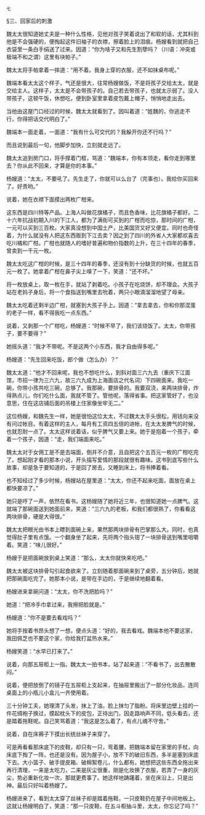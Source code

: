     七 

   §三、回家后的刺激

   魏太太很知道她丈夫是一种什么性格，见他对孩子笑着说出了和软的话，尤其料到他是不会强硬的，便掏起这件旧袖子的衣襟，擦着脸上的泪痕。杨嫂看到就把自己衣袋里一条白手绢送了过来。因道：“你为啥子又和先生割孽吗？（川语：冲突或极端不和之谓）这里有块帕子。”

   魏太太将手帕拿着一摔道：“用不着。我身上穿的衣服，还不如抹桌布呢。”

   魏端本看太太这个样子，气还是很大，往常杨嫂做饭，不是将孩子交给太太，就是交给主人。这样子，太太是不会带孩子的。自己若去带孩子，也就太示弱了。没人带孩子，这顿午饭，休想吃，便到卧室里拿着皮包戴上帽子，悄悄地走出去。

   当他由这屋门口经过的时候，魏太太就看到了。因叫着道：“姓魏的，你逃走不行，你得把话交代明白了。”

   魏端本一面走着，一面道：“我有什么可交代的？我躲开你还不行吗？”

   而且说到最后一句，他脚步加快，立刻就走远了。

   魏太太追到房门口，将手撑着门框，骂道：“魏端本，你有本领走，看你走到哪里去？你从此不回来，才算是你的本事。”

   杨嫂道：“太太，不要吼了。先生走了，你就可以么台了（完事也）。我给你买回来了。好贵哟。”

   说着，她在衣襟下面摸出两枚广柑来。

   这东西是四川特等产品。上海人叫做花旗橘子，而且色香味，比花旗橘子都好。二十六年抗战初期入川的下江人，都为了满街可买到的广柑而吃惊，那时间的广柑，一元可以买到三百枚。大家真没想到中国土产，比美国货又好又便宜。同时也奇怪着，为什么就没有人把这东西贩到下江去卖？因之到了四川的外省人大家都欢喜去吃川橘和广柑。广柑也就随人的嗜好普遍和物价指数的上升，在三十四年的春季，曾卖到一千元一枚。

   魏太太吃这广柑的时候，是三十四年的春季，还没有到十分缺货的时候，也就五百元一枚了。她拿着广柑在鼻子尖上嗅了一下，笑道：“还不坏。”

   将一枚放桌上，取一枚在手，就站了剥着吃。小孩子在吃烧饼，却不理会。大孩子站在老妈子身后，将一个食指送到嘴里去吮着，两只小眼滴溜溜地望了母亲。

   魏太太吃着还剩半边广柑，就塞到大孩子手上。因道：“拿去拿去，你和你那混蛋的老子一样，看不得我吃一点东西。”

   说着，又剥那一个广柑吃，杨嫂道：“时候不早了，我们该烧饭了。太太，你带孩子，要不要得？”

   她摇头道：“我才不带呢。不是这两个小东西，我才自由得多呢。”

   杨嫂道：“先生回来吃饭，郎个做（怎么办）？”

   魏太太道：“他才不回来呢，我也不想吃什么，到斜对面三六九去（重庆下江面馆，市招一律为三六九，故三六九成为上海面店之代名词）下四碗面来。我吃一碗，你带小孩共吃三碗，总够了。我那碗，要排骨的。我要双浇，来两块排骨，炸得熟点儿，你们吃什么面，我就不管了。管他呢，落得省事。把这家管好了，也没意思，住在这店铺后面的吊楼上住家像坐牢无二。”

   这位杨嫂，和魏先生一样，她是很怕这位太太，不过魏太太手头很松，用钱向来没有问过帐目。有着这样的主人，每月有工资四五倍的进帐，在太太发脾气的时候，也就忍耐一点了。太太这样说着话，似乎脾气又要上来。她于是抱着一个孩子，牵着一个孩子，因道：“走，我们端面来吃。”

   魏太太对于女佣工是不是去端面，倒并不介意，且自把这个五百元一枚的广柑吃完了。想起刚才看的那本小说，开头描写爱情的那段就很有趣味。这书到底写些什么故事，却是急于要知道的，于是回了房去，又睡到床上，将书捧着看。

   也不知经过了多少时候，杨嫂站在屋里道：“太太，你还不起来吃面，面放在桌上都快要凉了。”

   她只是哼了一声，依然在看书。这杨嫂随了她将近三年，也很知道她一点脾气。这就端了那碗面送到她面前来，笑道：“三六九的老板，和我们都很熟了，你看看这两块排骨，硬是大得很。”

   魏太太把眼光由书本上瞟到面碗上来，果然那两块排骨有巴掌那么大。同时，也真觉得肚子里有点饿。一个翻身坐了起来，先将两个指头钳了一块排骨送到嘴里咀嚼着。笑道：“味儿很好。”

   杨嫂于是把面碗放到桌上笑道：“那么，太太你就快来吃吧。”

   魏太太被这块排骨勾引起食欲来了。立刻随着那面碗来到了桌旁，五分钟后，她就把那碗面吃完了。她那本小说，是带在手边的，于是继续地翻着看。

   杨嫂进来拿碗问道：“太太，你不洗把脸吗？”

   她道：“把冷手巾拿过来，我擦把脸就是。”

   杨嫂道：“你不是要去看戏吗？”

   她将手按着书昂头想了一想，便点头道：“好的，我去看戏。魏端本他不要这家，我田佩芝也不要这个家，你给我打盆热水来。”

   杨嫂笑道：“水早已打来了。”

   说着，向那五屉柜上一指。魏太太一拍书本，站了起来道：“不看书了，出去散散闷。”

   说着，便把放倒了的镜子在五屉柜上支起来，在抽屉里搬出了一部分化妆品，连同桌面上的小瓶儿小盒儿一齐使用着。

   三十分钟工夫，她理清了头发，抹上了油，脸上抹匀了脂粉。将床里边壁上挂的一件花绸袍子换过，摸起枕头下的皮包，正待出门，因走路响声不同，低头看去，还是踏着拖鞋呢。自己笑骂着道：“我这是怎么着了，有点儿魂不守舍。”

   说着，自在床褥子下摸出长统丝袜子来穿了。

   可是再看看那床底下的皮鞋，却只有一只，弯着腰，把魏端本留在家里的手杖，向床底下掏了一阵，也还是没有。因为屋子小，放不下的破旧东西，多半是塞到床底下去。大小篮子、破手提皮箱、破棉絮卷儿，什么都有。她想把这些东西全拖出来再行清理，一来是太吃力，二来是灰尘很重，刚是化妆换了衣服，若弄了一身的灰尘，势必重新化妆一次，那就更费事了。她这样地踌躇着，坐在床沿上，只是出神。最后只好叫着杨嫂了。

   杨嫂进来了，看到太太穿了丝袜子却是踏着拖鞋，一只皮鞋扔在屋子中间地板上。这就让杨嫂明白了，笑道：“那一只皮鞋，在五斗柜抽斗里，太太，你忘记了吗？”

